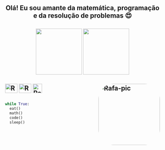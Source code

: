 <h2 align='center'>Olá! Eu sou amante da matemática, programação e da resolução de problemas 😍<h2>
<div align="center">
  <img height="150em" src="https://github-readme-stats.vercel.app/api?username=renankalfa&show_icons=true&theme=gruvbox&include_all_commits=true&count_private=true"/>
  <img height="150em" src="https://github-readme-streak-stats.herokuapp.com/?user=renankalfa&theme=gruvbox"/>
</div>
<div style="display: inline_block"><br>
  <img align="center" alt="Rafa-Js" height="30" width="40" src="https://cdn.jsdelivr.net/gh/devicons/devicon/icons/python/python-original.svg">
  <img align="center" alt="Rafa-Ts" height="30" width="40" src="https://cdn.jsdelivr.net/gh/devicons/devicon/icons/photoshop/photoshop-line.svg">
  <img align="center" alt="Rafa-Ts" height="30" width="30" src="https://upload.wikimedia.org/wikipedia/commons/thumb/3/39/Vegas_Pro_15.0.png/480px-Vegas_Pro_15.0.png">
  <img align="right" alt="Rafa-pic" height="200" style="border-radius:50px;" src="https://cdn.discordapp.com/attachments/908418764918370334/928514529925685288/Cwgf.gif">
</div>

  ##
```python
while True:
  eat()
  math()
  code()
  sleep()
```
